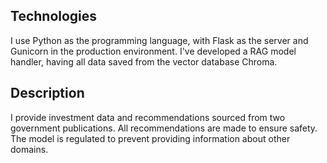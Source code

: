 ## Technologies

I use Python as the programming language, with Flask as the server and Gunicorn in the production environment.
I've developed a RAG model handler, having all data saved from the vector database Chroma.

## Description

I provide investment data and recommendations sourced from two government publications. All recommendations are made to ensure safety.
The model is regulated to prevent providing information about other domains.

